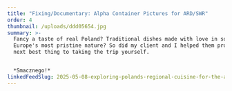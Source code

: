 ```yaml
---
title: "Fixing/Documentary: Alpha Container Pictures for ARD/SWR"
order: 4
thumbnail: /uploads/ddd05654.jpg
summary: >-
  Fancy a taste of real Poland? Traditional dishes made with love in some of
  Europe's most pristine nature? So did my client and I helped them produce the
  next best thing to taking the trip yourself.


  *Smacznego!*
linkedFeedSlug: 2025-05-08-exploring-polands-regional-cuisine-for-the-ard
---
```

